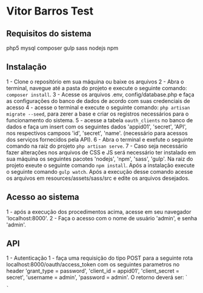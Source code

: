 # Vitor Barros Test

## Requisitos do sistema
  php5
  mysql
  composer
  gulp
  sass
  nodejs
  npm
  
## Instalação
  1 - Clone o repositório em sua máquina ou baixe os arquivos
  2 - Abra o terminal, navegue até a pasta do projeto e execute o seguinte comando: `composer install`.
  3 - Acesse os arquivos .env, config/database.php e faça as configurações do banco de dados de acordo com suas credenciais de acesso
  4 - acesse o terminal e execute o seguinte comando: `php artisan migrate --seed`, para zerer a base e criar os registros necessários para o funcionamento do sistema.
  5 - acesse a tabela `oauth_clients` no banco de dados e faça um insert com os seguintes dados 'appid01', 'secret', 'API', nos respectivos campoos 'id', 'secret', 'name'. (necessário para acessos dos serviços fornecidos pela API).
  6 - Abra o terminal e exefute o seguinte comando na raiz do projeto `php artisan serve`.
  7 - Caso seja necessário fazer alterações nos arquivos de CSS e JS será necessário ter instalado em sua máquina os seguintes pacotes 'nodejs', 'npm', 'sass', 'gulp'. Na raiz do projeto exeute o seguinte comando `npm install`. Após a instalação execute o seguinte comando `gulp watch`. Após a execução desse comando acesse os arquivos em resources/assets/sass/src e edite os arquivos desejados.
  
## Acesso ao sistema
  1 - após a execução dos procedimentos acima, acesse em seu navegador 'localhost:8000'.
  2 - Faça o acesso com o nome de usuário 'admin', e senha 'admin'.
  
## API
  1 - Autenticação
    1 - faça uma requisição do tipo POST para a seguinte rota localhost:8000/oauth/access_token com os seguintes parametros no header 'grant_type = password', 'client_id = appid01', 'client_secret = secret', 'username = admin', 'password = admin'.
    O retorno deverá ser:
    `
    
    `
